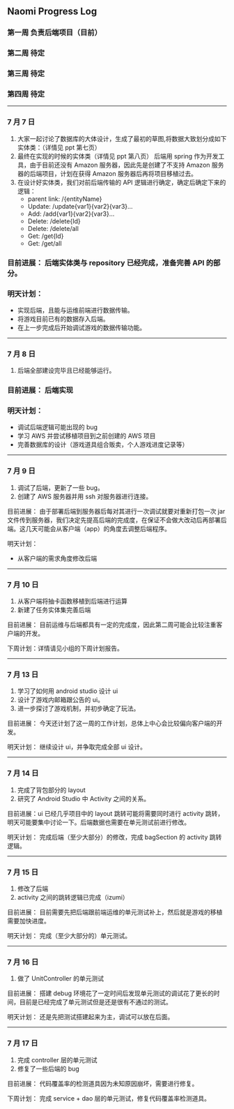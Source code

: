 ## Naomi Progress Log

### 第一周 负责后端项目（目前）

### 第二周 待定

### 第三周 待定

### 第四周 待定

---

### 7 月 7 日

1. 大家一起讨论了数据库的大体设计，生成了最初的草图,将数据大致划分成如下实体类：（详情见 ppt 第七页）
2. 最终在实现的时候的实体类（详情见 ppt 第八页）
   后端用 spring 作为开发工具，由于目前还没有 Amazon 服务器，因此先是创建了不支持 Amazon 服务器的后端项目，计划在获得 Amazon 服务器后再将项目移植过去。
3. 在设计好实体类，我们对前后端传输的 API 逻辑进行确定，确定后确定下来的逻辑：
   - parent link: /{entityName}
   - Update: /update{var1}{var2}{var3}...
   - Add: /add{var1}{var2}{var3}...
   - Delete: /delete{Id}
   - Delete: /delete/all
   - Get: /get{Id}
   - Get: /get/all

### 目前进展： 后端实体类与 repository 已经完成，准备完善 API 的部分。

### 明天计划：

- 实现后端，且能与运维前端进行数据传输。
- 将游戏目前已有的数据存入后端。
- 在上一步完成后开始调试游戏的数据传输功能。

---

### 7 月 8 日

1. 后端全部建设完毕且已经能够运行。

### 目前进展： 后端实现

### 明天计划：

- 调试后端逻辑可能出现的 bug
- 学习 AWS 并尝试移植项目到之前创建的 AWS 项目
- 完善数据库的设计（游戏道具组合贩卖，个人游戏进度记录等）

---

### 7 月 9 日

1. 调试了后端，更新了一些 bug。
2. 创建了 AWS 服务器并用 ssh 对服务器进行连接。

目前进展： 由于部署后端到服务器后每对其进行一次调试就要对重新打包一次 jar 文件传到服务器，我们决定先提高后端的完成度，在保证不会做大改动后再部署后端。这几天可能会从客户端（app）的角度去调整后端程序。

明天计划：

- 从客户端的需求角度修改后端

---

### 7 月 10 日

1. 从客户端将抽卡函数移植到后端进行运算
2. 新建了任务实体集完善后端

目前进展： 目前运维与后端都具有一定的完成度，因此第二周可能会比较注重客户端的开发。

下周计划：详情请见小组的下周计划报告。

---

### 7 月 13 日

1. 学习了如何用 android studio 设计 ui
2. 设计了游戏内邮箱跟公告的 ui。
3. 进一步探讨了游戏机制，并初步确定了玩法。

目前进展： 今天还计划了这一周的工作计划，总体上中心会比较偏向客户端的开发。

明天计划： 继续设计 ui，并争取完成全部 ui 设计。

---

### 7 月 14 日

1. 完成了背包部分的 layout
2. 研究了 Android Studio 中 Activity 之间的关系。

目前进展：ui 已经几乎项目中的 layout 跳转可能将需要同时进行 activity 跳转，明天可能要集中讨论一下。后端数据也需要在单元测试前进行修改。

明天计划： 完成后端（至少大部分）的修改，完成 bagSection 的 activity 跳转逻辑。

---

### 7 月 15 日

1. 修改了后端
2. activity 之间的跳转逻辑已完成（izumi）

目前进展： 目前需要先把后端跟前端运维的单元测试补上，然后就是游戏的移植需要加快进度。

明天计划： 完成（至少大部分的）单元测试。

---

### 7 月 16 日

1. 做了 UnitController 的单元测试

目前进展： 搭建 debug 环境花了一定时间后发现单元测试的调试花了更长的时间，目前是已经完成了单元测试但是还是很有不通过的测试。

明天计划： 还是先把测试搭建起来为主，调试可以放在后面。

---

### 7 月 17 日

1. 完成 controller 层的单元测试
2. 修复了一些后端的 bug

目前进展： 代码覆盖率的检测道具因为未知原因崩坏，需要进行修复。

下周计划： 完成 service + dao 层的单元测试，修复代码覆盖率检测道具。
